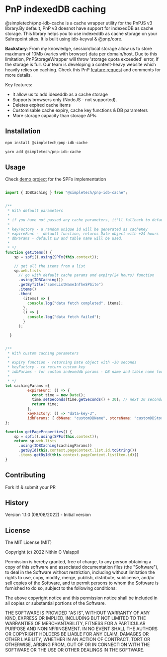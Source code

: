 # PnP indexedDB caching

@simpletech/pnp-idb-cache is a cache wrapper utility for the PnPJS v3 library.By default, PnP v3 doesnot have support for indexedDB as cache storage. This library helps you to use indexeddb as cache storage on your Sahrepoint sites. It is built using idb-keyval & @pnp/core.

**Backstory**: From my knowledge, session/local storage allow us to store maximum of 10Mb (varies with browser) data per domain/host. Due to this limitation, PnPStorageWrapper will throw 'storage quota exceeded' error, if the storage is full. Our team is developing a content-heavy website which heavily relies on caching. Check this PnP [feature request](https://github.com/pnp/pnpjs/issues/2046) and comments for more details.

Key features:

- It allow us to add idexeddb as a cache storage
- Supports browsers only (NodeJS - not supported).
- Deletes expired cache items
- Customisable cache expiry, cache key functions & DB parameters
- More storage capacity than storage APIs

## Installation

```JavaScript
npm install @simpletech/pnp-idb-cache

yarn add @simpletech/pnp-idb-cache

```

## Usage

Check [demo project](https://github.com/nithincvpoyyil/idb-cache-spfx) for the SPFx implementation

```JavaScript

import { IDBCaching } from "@simpletech/pnp-idb-cache";


/**
 * With default parameters
 *
 * if you have not passed any cache parameters, it'll fallback to default parameters as follows
 *
 * keyFactory - a random unique id will be generated as cacheKey
 * expireFunc -  default function, returns Date object with +24 hours
 * dbParams - default DB and table name will be used.
 *
 * */
function getItems() {
    sp = spfi().using(SPFx(this.context));

    // get all the items from a list
    sp.web.lists
      // go with default cache params and expiry(24 hours) function
      .using(IDBCaching())
      .getByTitle("someListNameInTheSPSite")
      .items()
      .then(
        (items) => {
          console.log("data fetch completed", items);
        },
        () => {
          console.log("data fetch failed");
        }
      );

  }


/**
 * With custom caching parameters
 *
 * expiry function - returning Date object with +30 seconds
 * keyFactory - to return custom key
 * idbParams - for custom indexeddb params - DB name and table name for cache storage
 *
 * */
let cachingParams ={
          expireFunc: () => {
            const time = new Date();
            time.setSeconds(time.getSeconds() + 30); // next 30 seconds
            return time;
          },
          keyFactory: () => "data-key-3",
          idbParams: { dbName: "customDBName", storeName: "customDBStoreName" }
};

function getPageProperties() {
    sp = spfi().using(SPFx(this.context));
    return sp.web.lists
      .using(IDBCaching(cachingParams))
      .getById(this.context.pageContext.list.id.toString())
      .items.getById(this.context.pageContext.listItem.id)()
}


```

## Contributing

Fork it! & submit your PR

## History

Version 1.1.0 (08/08/2022) - Initial version

## License

The MIT License (MIT)

Copyright (c) 2022 Nithin C Valappil

Permission is hereby granted, free of charge, to any person obtaining a copy of this software and associated documentation files (the "Software"), to deal in the Software without restriction, including without limitation the rights to use, copy, modify, merge, publish, distribute, sublicense, and/or sell copies of the Software, and to permit persons to whom the Software is furnished to do so, subject to the following conditions:

The above copyright notice and this permission notice shall be included in all copies or substantial portions of the Software.

THE SOFTWARE IS PROVIDED "AS IS", WITHOUT WARRANTY OF ANY KIND, EXPRESS OR IMPLIED, INCLUDING BUT NOT LIMITED TO THE WARRANTIES OF MERCHANTABILITY, FITNESS FOR A PARTICULAR PURPOSE AND NONINFRINGEMENT. IN NO EVENT SHALL THE AUTHORS OR COPYRIGHT HOLDERS BE LIABLE FOR ANY CLAIM, DAMAGES OR OTHER LIABILITY, WHETHER IN AN ACTION OF CONTRACT, TORT OR OTHERWISE, ARISING FROM, OUT OF OR IN CONNECTION WITH THE SOFTWARE OR THE USE OR OTHER DEALINGS IN THE SOFTWARE.
